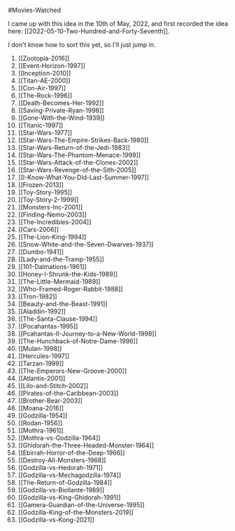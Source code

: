 #Movies-Watched

I came up with this idea in the 10th of May, 2022, and first recorded the idea here:  [[2022-05-10-Two-Hundred-and-Forty-Seventh]].

I don't know how to sort this yet, so I'll just jump in.

1.  [[Zootopia-2016]]
2. [[Event-Horizon-1997]]
3. [[Inception-2010]]
4. [[Titan-AE-2000]]
5. [[Con-Air-1997]]
6. [[The-Rock-1996]]
7. [[Death-Becomes-Her-1992]]
8. [[Saving-Private-Ryan-1998]]
9. [[Gone-With-the-Wind-1939]]
10. [[Titanic-1997]]
11. [[Star-Wars-1977]]
12. [[Star-Wars-The-Empire-Strikes-Back-1980]]
13. [[Star-Wars-Return-of-the-Jedi-1983]]
14. [[Star-Wars-The-Phantom-Menace-1999]]
15. [[Star-Wars-Attack-of-the-Clones-2002]]
16. [[Star-Wars-Revenge-of-the-Sith-2005]]
17. [[I-Know-What-You-Did-Last-Summer-1997]]
18. [[Frozen-2013]]
19. [[Toy-Story-1995]]
20. [[Toy-Story-2-1999]]
21. [[Monsters-Inc-2001]]
22. [[Finding-Nemo-2003]]
23. [[The-Incredibles-2004]]
24. [[Cars-2006]]
25. [[The-Lion-King-1994]]
26. [[Snow-White-and-the-Seven-Dwarves-1937]]
27. [[Dumbo-1941]]
28. [[Lady-and-the-Tramp-1955]]
29. [[101-Dalmations-1961]]
30. [[Honey-I-Shrunk-the-Kids-1989]]
31. [[The-Little-Mermaid-1989]]
32. [[Who-Framed-Roger-Rabbit-1988]]
33. [[Tron-1982]]
34. [[Beauty-and-the-Beast-1991]]
35. [[Aladdin-1992]]
36. [[The-Santa-Clause-1994]]
37. [[Pocahantas-1995]]
38. [[Pcahantas-II-Journey-to-a-New-World-1998]]
39. [[The-Hunchback-of-Notre-Dame-1996]]
40. [[Mulan-1998]]
41. [[Hercules-1997]]
42. [[Tarzan-1999]]
43. [[The-Emperors-New-Groove-2000]]
44. [[Atlantis-2001]]
45. [[Lilo-and-Stitch-2002]]
46. [[Pirates-of-the-Caribbean-2003]]
47. [[Brother-Bear-2003]]
48. [[Moana-2016]]
49. [[Godzilla-1954]]
50. [[Rodan-1956]]
51. [[Mothra-1961]]
52. [[Mothra-vs-Godzilla-1964]]
53. [[Ghidorah-the-Three-Headed-Monster-1964]]
54. [[Ebirrah-Horror-of-the-Deep-1966]]
55. [[Destroy-All-Monsters-1968]]
56. [[Godzilla-vs-Hedorah-1971]]
57. [[Godzilla-vs-Mechagodzilla-1974]]
58. [[The-Return-of-Godzilla-1984]]
59. [[Godzilla-vs-Biollante-1989]]
60. [[Godzilla-vs-King-Ghidorah-1991]]
61. [[Gamera-Guardian-of-the-Universe-1995]]
62. [[Godzilla-King-of-the-Monsters-2019]]
63. [[Godzilla-vs-Kong-2021]]